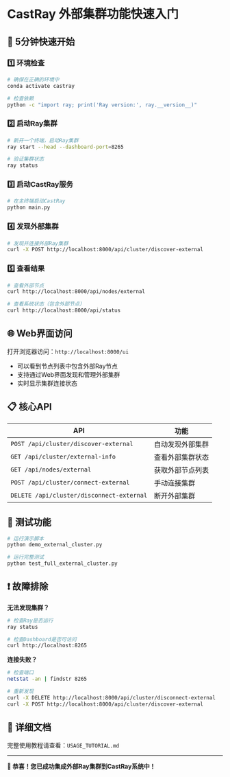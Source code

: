 # CastRay 外部集群功能快速入门

## 🚀 5分钟快速开始

### 1️⃣ 环境检查
```bash
# 确保在正确的环境中
conda activate castray

# 检查依赖
python -c "import ray; print('Ray version:', ray.__version__)"
```

### 2️⃣ 启动Ray集群
```bash
# 新开一个终端，启动Ray集群
ray start --head --dashboard-port=8265

# 验证集群状态
ray status
```

### 3️⃣ 启动CastRay服务
```bash
# 在主终端启动CastRay
python main.py
```

### 4️⃣ 发现外部集群
```bash
# 发现并连接外部Ray集群
curl -X POST http://localhost:8000/api/cluster/discover-external
```

### 5️⃣ 查看结果
```bash
# 查看外部节点
curl http://localhost:8000/api/nodes/external

# 查看系统状态（包含外部节点）
curl http://localhost:8000/api/status
```

## 🌐 Web界面访问

打开浏览器访问：`http://localhost:8000/ui`

- 可以看到节点列表中包含外部Ray节点
- 支持通过Web界面发现和管理外部集群
- 实时显示集群连接状态

## 📋 核心API

| API | 功能 |
|-----|------|
| `POST /api/cluster/discover-external` | 自动发现外部集群 |
| `GET /api/cluster/external-info` | 查看外部集群状态 |
| `GET /api/nodes/external` | 获取外部节点列表 |
| `POST /api/cluster/connect-external` | 手动连接集群 |
| `DELETE /api/cluster/disconnect-external` | 断开外部集群 |

## 🧪 测试功能

```bash
# 运行演示脚本
python demo_external_cluster.py

# 运行完整测试
python test_full_external_cluster.py
```

## ❗ 故障排除

**无法发现集群？**
```bash
# 检查Ray是否运行
ray status

# 检查Dashboard是否可访问
curl http://localhost:8265
```

**连接失败？**
```bash
# 检查端口
netstat -an | findstr 8265

# 重新发现
curl -X DELETE http://localhost:8000/api/cluster/disconnect-external
curl -X POST http://localhost:8000/api/cluster/discover-external
```

## 📖 详细文档

完整使用教程请查看：`USAGE_TUTORIAL.md`

---

**🎉 恭喜！您已成功集成外部Ray集群到CastRay系统中！**
